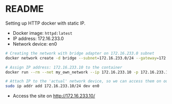 # README
Setting up HTTP docker with static IP.

- Docker image: `httpd:latest`
- IP address: 172.16.233.0
- Network device: en0


```bash
# Creating the network with bridge adapter on 172.16.233.0 subnet
docker network create -d bridge --subnet=172.16.233.0/24 --gateway=172.16.233.1 my_own_network

# Assign IP address: 172.16.233.10 to the container
docker run --rm --net my_own_network --ip 172.16.233.10 -p 172.16.233.10:80:80 httpd:latest

# Attach IP to the 'actual' network device, so we can access them on our network
sudo ip addr add 172.16.233.10/24 dev en0
```

- Access the site on http://172.16.233.10/
